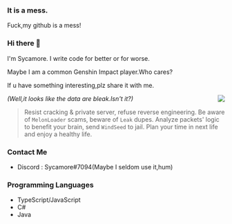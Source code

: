 ### It is a mess.
Fuck,my github is a mess!

### Hi there 👋
I'm Sycamore. I write code for better or for worse.

Maybe I am a common Genshin Impact player.Who cares?

If u have something interesting,plz share it with me.

<img align="right" src="https://github-readme-stats.vercel.app/api?username=Sycamore0&theme=darcula&show_icons=true&count_private=true">

*(Well,it looks like the data are bleak.Isn't it?)*

> Resist cracking & private server, refuse reverse engineering.
Be aware of `MelonLoader` scams, beware of `Leak` dupes. 
Analyze packets' logic to benefit your brain, 
send `WindSeed` to jail. 
Plan your time in next life and enjoy a healthy life.

### Contact Me
- Discord : Sycamore#7094(Maybe I seldom use it,hum)

### Programming Languages
 - TypeScript/JavaScript
 - C#
 - Java
